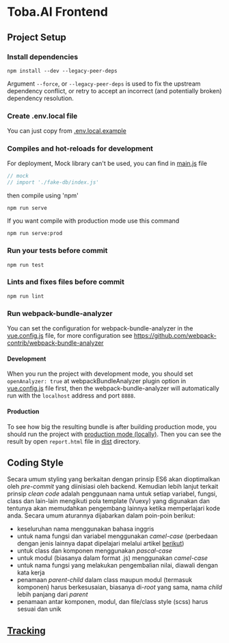 # Toba.AI Frontend

## Project Setup
### Install dependencies
```shell
npm install --dev --legacy-peer-deps
```
Argument `--force`, or `--legacy-peer-deps` is used to fix the upstream dependency conflict, or retry to accept an incorrect (and potentially broken) dependency resolution.

### Create .env.local file
You can just copy from [.env.local.example](./.env.local.example)

### Compiles and hot-reloads for development
For deployment, Mock library can't be used, you can find in [main.js](./src/main.js) file
```js
// mock
// import './fake-db/index.js'
```
then compile using 'npm'
```shell
npm run serve
```

If you want compile with production mode use this command
```shell
npm run serve:prod
```

### Run your tests before commit
```shell
npm run test
```

### Lints and fixes files before commit
```shell
npm run lint
```

### Run webpack-bundle-analyzer
You can set the configuration for webpack-bundle-analyzer in the [vue.config.js](./vue.config.js) file, for more configuration see https://github.com/webpack-contrib/webpack-bundle-analyzer

  #### Development
  When you run the project with development mode, you should set `openAnalyzer: true` at webpackBundleAnalyzer plugin option in [vue.config.js](./vue.config.js) file first, then the webpack-bundle-analyzer will automatically run with the ```localhost``` address and port ```8888```.

  #### Production
  To see how big the resulting bundle is after building production mode, you should run the project with [production mode (locally)](#if-you-want-compile-with-production-mode-use-this-command). Then you can see the result by open `report.html` file in [dist](./dist) directory.

## Coding Style
Secara umum styling yang berkaitan dengan prinsip ES6 akan dioptimalkan oleh *pre-commit* yang diinisiasi oleh backend. Kemudian lebih lanjut terkait prinsip *clean code* adalah penggunaan nama untuk setiap variabel, fungsi, class dan lain-lain mengikuti pola template (Vuexy) yang digunakan dan tentunya akan memudahkan pengembang lainnya ketika memperlajari kode anda. Secara umum aturannya dijabarkan dalam poin-poin berikut:
  - keseluruhan nama menggunakan bahasa inggris
  - untuk nama fungsi dan variabel menggunakan *camel-case* (perbedaan dengan jenis lainnya dapat dipelajari melalui artikel [berikut](https://betterprogramming.pub/string-case-styles-camel-pascal-snake-and-kebab-case-981407998841))
  - untuk class dan komponen menggunakan *pascal-case*
  - untuk modul (biasanya dalam format .js) menggunakan *camel-case*
  - untuk nama fungsi yang melakukan pengembalian nilai, diawali dengan kata kerja
  - penamaan *parent-child* dalam class maupun modul (termasuk komponen) harus berkesusaian, biasanya di-*root* yang sama, nama *child* lebih panjang dari *parent*
  - penamaan antar komponen, modul, dan file/class style (scss) harus sesuai dan unik


## [Tracking](https://github.com/Widya-Analytic/widyaanalytic-store/tree/develop/frontend#tracking)
